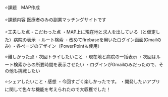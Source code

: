 ⭐️課題　MAP作成

⭐️課題内容
医療者のみの副業マッチングサイトです

⭐️工夫した点・こだわった点
・MAP上に現在地と求人を出している（と仮定した）病院の表示
・ルート検索
・改めてfirebaseを用いたログイン画面(Gmailのみ)
・各ページのデザイン（PowerPointも使用）

⭐️難しかった点・次回トライしたいこと
・現在地と病院の一括表示
・次回はルート検索からの所要時間を表示させたい
・ログインがGmailのみだったので、その他も挑戦したい

⭐️シェアしたいこと・感想
・今回すごく楽しかったです。
・開発したいアプリに関して色々な機能を考えられたので大収穫でした！